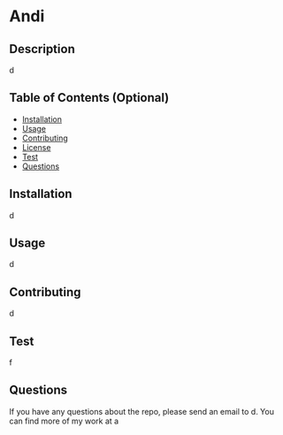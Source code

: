 
# Andi

## Description 

d


## Table of Contents (Optional)

* [Installation](#installation)
* [Usage](#usage)
* [Contributing](#contributing)
* [License](#license)
* [Test](#test)
* [Questions](#questions)


## Installation

d

## Usage 

d
 

## Contributing

d





## Test

f

## Questions
If you have any questions about the repo, please send an email to d. You can find more of my work at a


